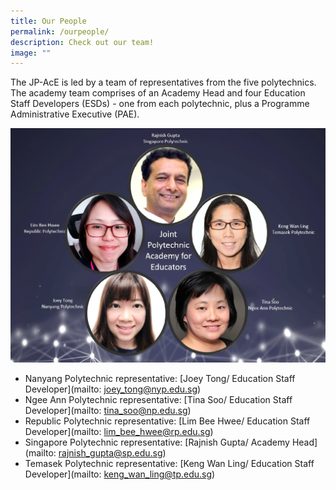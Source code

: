 ```yaml
---
title: Our People
permalink: /ourpeople/
description: Check out our team!
image: ""
---
```

The JP-AcE is led by a team of representatives from the five polytechnics. The academy team comprises of an Academy Head and four Education Staff Developers (ESDs) - one from each polytechnic, plus a Programme Administrative Executive (PAE).

![](/images/jpacebluelight.jpg)

* Nanyang Polytechnic representative: [Joey Tong/ Education Staff Developer](mailto: joey_tong@nyp.edu.sg)
* Ngee Ann Polytechnic representative: [Tina Soo/ Education Staff Developer](mailto: tina_soo@np.edu.sg)
* Republic Polytechnic representative: [Lim Bee Hwee/ Education Staff Developer](mailto: lim_bee_hwee@rp.edu.sg)
* Singapore Polytechnic representative: [Rajnish Gupta/ Academy Head](mailto: rajnish_gupta@sp.edu.sg)
* Temasek Polytechnic representative: [Keng Wan Ling/ Education Staff Developer](mailto: keng_wan_ling@tp.edu.sg)


